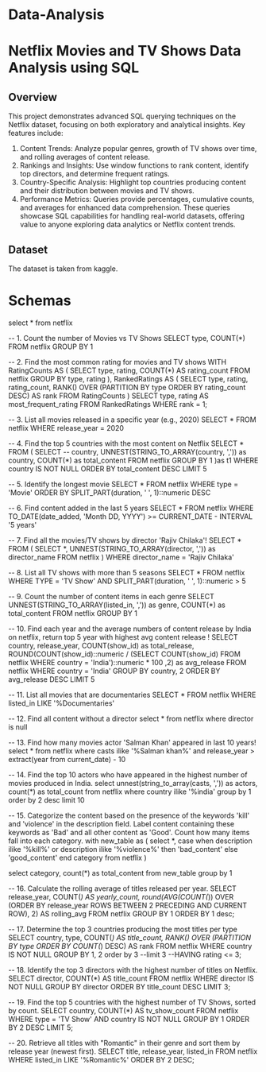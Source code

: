 # Data-Analysis
# Netflix Movies and TV Shows Data Analysis using SQL
## Overview
This project demonstrates advanced SQL querying techniques on the Netflix dataset, focusing on both exploratory and analytical insights. Key features include:
1. Content Trends: Analyze popular genres, growth of TV shows over time, and rolling averages of content release.
2. Rankings and Insights: Use window functions to rank content, identify top directors, and determine frequent ratings.
3. Country-Specific Analysis: Highlight top countries producing content and their distribution between movies and TV shows.
4. Performance Metrics: Queries provide percentages, cumulative counts, and averages for enhanced data comprehension.
These queries showcase SQL capabilities for handling real-world datasets, offering value to anyone exploring data analytics or Netflix content trends.

## Dataset
The dataset is taken from kaggle.

# Schemas
select * from netflix

-- 1. Count the number of Movies vs TV Shows
SELECT 
type,
COUNT(*)
FROM netflix
GROUP BY 1

-- 2. Find the most common rating for movies and TV shows
WITH RatingCounts AS (
    SELECT 
        type,
        rating,
        COUNT(*) AS rating_count
    FROM netflix
    GROUP BY type, rating
),
RankedRatings AS (
    SELECT 
        type,
        rating,
        rating_count,
        RANK() OVER (PARTITION BY type ORDER BY rating_count DESC) AS rank
    FROM RatingCounts
)
SELECT 
    type,
    rating AS most_frequent_rating
FROM RankedRatings
WHERE rank = 1;

-- 3. List all movies released in a specific year (e.g., 2020)
SELECT * 
FROM netflix
WHERE release_year = 2020


-- 4. Find the top 5 countries with the most content on Netflix
SELECT * 
FROM
(
	SELECT 
		-- country,
		UNNEST(STRING_TO_ARRAY(country, ',')) as country,
		COUNT(*) as total_content
	FROM netflix
	GROUP BY 1
)as t1
WHERE country IS NOT NULL
ORDER BY total_content DESC
LIMIT 5


-- 5. Identify the longest movie
SELECT 	*
FROM netflix
WHERE type = 'Movie'
ORDER BY SPLIT_PART(duration, ' ', 1)::numeric DESC


-- 6. Find content added in the last 5 years
SELECT *
FROM netflix
WHERE TO_DATE(date_added, 'Month DD, YYYY') >= CURRENT_DATE - INTERVAL '5 years'


-- 7. Find all the movies/TV shows by director 'Rajiv Chilaka'!
SELECT *
FROM
(
SELECT *,
UNNEST(STRING_TO_ARRAY(director, ',')) as director_name
FROM netflix
)
WHERE director_name = 'Rajiv Chilaka'


-- 8. List all TV shows with more than 5 seasons
SELECT *
FROM netflix
WHERE 
TYPE = 'TV Show' AND SPLIT_PART(duration, ' ', 1)::numeric > 5


-- 9. Count the number of content items in each genre
SELECT 
UNNEST(STRING_TO_ARRAY(listed_in, ',')) as genre,
COUNT(*) as total_content
FROM netflix
GROUP BY 1


-- 10. Find each year and the average numbers of content release by India on netflix, return top 5 year with highest avg content release !
SELECT country, release_year, COUNT(show_id) as total_release,
ROUND(COUNT(show_id)::numeric / (SELECT COUNT(show_id) FROM netflix WHERE country = 'India')::numeric * 100 ,2) as avg_release
FROM netflix
WHERE country = 'India' 
GROUP BY country, 2
ORDER BY avg_release DESC 
LIMIT 5


-- 11. List all movies that are documentaries
SELECT * FROM netflix
WHERE listed_in LIKE '%Documentaries'


-- 12. Find all content without a director
select *
from netflix
where director is null

-- 13. Find how many movies actor 'Salman Khan' appeared in last 10 years!
select *
from netflix
where casts ilike '%Salman khan%' and release_year > extract(year from current_date) - 10

-- 14. Find the top 10 actors who have appeared in the highest number of movies produced in India.
select 
unnest(string_to_array(casts, ',')) as actors,
count(*) as total_count
from netflix
where country ilike '%india'
group by 1
order by 2 desc
limit 10

-- 15. Categorize the content based on the presence of the keywords 'kill' and 'violence' in the description field. Label content containing these keywords as 'Bad' and all other content as 'Good'. Count how many items fall into each category.
with new_table
as
(
select *,
case 
when description ilike '%kill%' or
	 description ilike '%violence%' then 'bad_content'
	 else 'good_content'
end category
from netflix
)

select category, count(*) as total_content
from new_table
group by 1


-- 16. Calculate the rolling average of titles released per year.
SELECT release_year, COUNT(*) AS yearly_count,
round(AVG(COUNT(*)) OVER (ORDER BY release_year ROWS BETWEEN 2 PRECEDING AND CURRENT ROW), 2) AS rolling_avg
FROM netflix
GROUP BY 1
ORDER BY 1 desc;


-- 17. Determine the top 3 countries producing the most titles per type 
SELECT country, type, COUNT(*) AS title_count,
RANK() OVER (PARTITION BY type ORDER BY COUNT(*) DESC) AS rank
FROM netflix
WHERE country IS NOT NULL
GROUP BY 1, 2 
order by 3 
--limit 3
--HAVING rating <= 3;


-- 18. Identify the top 3 directors with the highest number of titles on Netflix.
SELECT director, COUNT(*) AS title_count
FROM netflix
WHERE director IS NOT NULL
GROUP BY director
ORDER BY title_count DESC
LIMIT 3;

-- 19. Find the top 5 countries with the highest number of TV Shows, sorted by count.
SELECT country, COUNT(*) AS tv_show_count
FROM netflix
WHERE type = 'TV Show' AND country IS NOT NULL
GROUP BY 1
ORDER BY 2 DESC
LIMIT 5;

-- 20. Retrieve all titles with "Romantic" in their genre and sort them by release year (newest first).
SELECT title, release_year, listed_in
FROM netflix
WHERE listed_in LIKE '%Romantic%'
ORDER BY 2 DESC;



